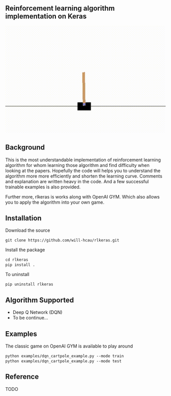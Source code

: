 ## Reinforcement learning algorithm implementation on Keras
![image](assets/dqn_cartpole_example.gif)

## Background
This is the most understandable implementation of reinforcement learning algorithm for whom learning those algorithm and find difficulty when looking at the papers. Hopefully the code will helps you to understand the algorithm more more efficiently and shorten the learning curve. Comments and explanation are written heavy in the code. And a few successful trainable examples is also provided. 

Further more, rlkeras is works along with OpenAI GYM. Which also allows you to apply the algorithm into your own game.  

## Installation
Download the source
```
git clone https://github.com/will-hcau/rlkeras.git
```
Install the package
```
cd rlkeras
pip install .
```
To uninstall
```
pip uninstall rlkeras
```

## Algorithm Supported

 - Deep Q Network (DQN)
 - To be continue...

## Examples
The classic game on OpenAI GYM is available to play around
```
python examples/dqn_cartpole_example.py --mode train
python examples/dqn_cartpole_example.py --mode test
```

## Reference
TODO